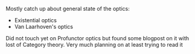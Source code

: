 Mostly catch up about general state of the optics:
- Existential optics
- Van Laarhoven's optics

Did not touch yet on Profunctor optics but found some blogpost on it with lost of Category theory. Very much planning on at least trying to read it
